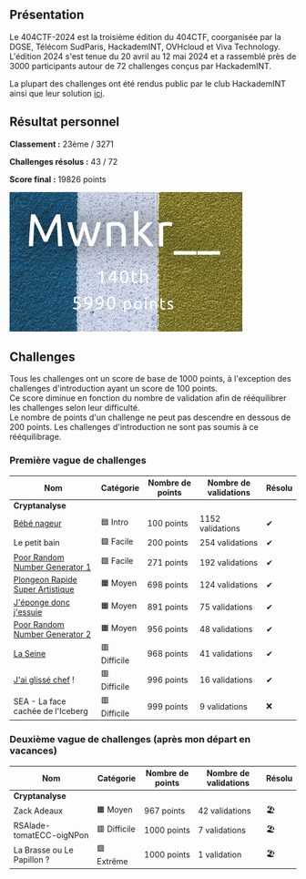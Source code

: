 ## Présentation

Le 404CTF-2024 est la troisième édition du 404CTF, coorganisée par la DGSE, Télécom SudParis, HackademINT, OVHcloud et Viva Technology. L'édition 2024 s'est tenue du 20 avril au 12 mai 2024 et a rassemblé près de 3000 participants autour de 72 challenges conçus par HackademINT.

La plupart des challenges ont été rendus public par le club HackademINT ainsi que leur solution [ici](https://github.com/HackademINT/404CTF-2024).

## Résultat personnel

**Classement :** 23ème / 3271

**Challenges résolus :** 43 / 72

**Score final :** 19826 points

![Classement](ranking.png)

## Challenges 

Tous les challenges ont un score de base de 1000 points, à l'exception des challenges d'introduction ayant un score de 100 points.  
Ce score diminue en fonction du nombre de validation afin de rééquilibrer les challenges selon leur difficulté.  
Le nombre de points d'un challenge ne peut pas descendre en dessous de 200 points. Les challenges d'introduction ne sont pas soumis à ce rééquilibrage.

### Première vague de challenges

| Nom | Catégorie | Nombre de points | Nombre de validations | Résolu |
| - | - | - | - | - |
| **Cryptanalyse** |
| [Bébé nageur](./BebeNageur/) | 🟦 Intro | 100 points | 1152 validations | ✔ |
| Le petit bain | 🟩 Facile | 200 points | 254 validations | ✔ |
| [Poor Random Number Generator 1 ](./PRNG%201/) | 🟩 Facile | 271 points | 192 validations | ✔ |
| [Plongeon Rapide Super Artistique](./PlongeonRapideSuperArtistique/) | 🟧 Moyen | 698 points | 124 validations | ✔ |
| [J'éponge donc j'essuie](./JepongeDoncJessuie/) | 🟧 Moyen | 891 points | 75 validations | ✔ |
| [Poor Random Number Generator 2 ](./PRNG%202/) | 🟧 Moyen | 956 points | 48 validations | ✔ |
| [La Seine](./La%20Seine/) | 🟥 Difficile | 968 points | 41 validations | ✔ |
| [J'ai glissé chef](./JaiGlisseChef/) ! | 🟥 Difficile | 996 points | 16 validations | ✔  |
| SEA - La face cachée de l'Iceberg | 🟥 Difficile | 999 points | 9 validations | ❌ |

### Deuxième vague de challenges (après mon départ en vacances)

| Nom | Catégorie | Nombre de points | Nombre de validations | Résolu |
| - | - | - | - | - |
| **Cryptanalyse** |
| Zack Adeaux | 🟧 Moyen | 967 points | 42 validations | 🏖️ |
| RSAlade-tomatECC-oigNPon | 🟥 Difficile | 1000 points | 7 validations | 🏖️ |
| La Brasse ou Le Papillon ? | 🟪 Extrême | 1000 points | 1 validation | 🏖️ |
